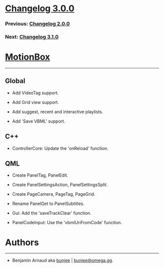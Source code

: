 # [Changelog 3.0.0](https://omega.gg/MotionBox/changes/3.0.0.html)

### Previous: [Changelog 2.0.0](2.0.0.html)

### Next: [Changelog 3.1.0](3.1.0.html)

# [MotionBox](https://omega.gg/MotionBox)
---

## Global

- Add VideoTag support.

- Add Grid view support.

- Add suggest, recent and interactive playlists.

- Add 'Save VBML' support.


## C++

- ControllerCore: Update the 'onReload' function.


## QML

- Create PanelTag, PanelEdit.

- Create PanelSettingsAction, PanelSettingsSplit.

- Create PageCamera, PageTag, PageGrid.

- Rename PanelGet to PanelSubtitles.

- Gui: Add the 'saveTrackClear' function.

- PanelCodeInput: Use the 'vbmlUriFromCode' function.


# Authors
---

- Benjamin Arnaud aka [bunjee](https://bunjee.me) | <bunjee@omega.gg>.
